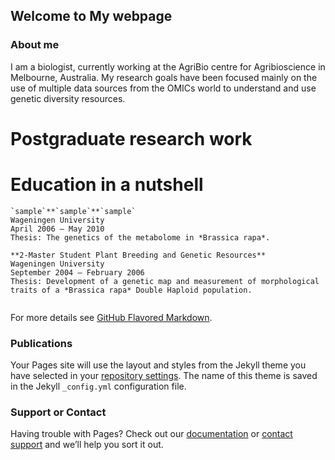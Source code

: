 ## Welcome to My webpage



### About me

I am a biologist, currently working at the AgriBio centre for Agribioscience in Melbourne, Australia. My research goals have been focused mainly on the use of multiple data sources from the OMICs world to understand and use genetic diversity resources. 


# Postgraduate research work

# Education in a nutshell
```
`sample`**`sample`**`sample`
Wageningen University
April 2006 – May 2010
Thesis: The genetics of the metabolome in *Brassica rapa*.

**2-Master Student Plant Breeding and Genetic Resources**
Wageningen University
September 2004 – February 2006
Thesis: Development of a genetic map and measurement of morphological traits of a *Brassica rapa* Double Haploid population.


```

For more details see [GitHub Flavored Markdown](https://guides.github.com/features/mastering-markdown/).

### Publications

Your Pages site will use the layout and styles from the Jekyll theme you have selected in your [repository settings](https://github.com/DPCscience/DPCscience.github.io/settings). The name of this theme is saved in the Jekyll `_config.yml` configuration file.

### Support or Contact

Having trouble with Pages? Check out our [documentation](https://help.github.com/categories/github-pages-basics/) or [contact support](https://github.com/contact) and we’ll help you sort it out.
